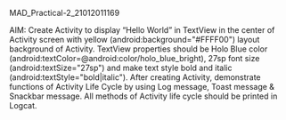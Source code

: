 MAD_Practical-2_21012011169

AIM: Create Activity to display “Hello World” in TextView in the center of Activity screen with yellow (android:background="#FFFF00") layout background of Activity. 
     TextView properties should be Holo Blue color (android:textColor=@android:color/holo_blue_bright), 
     27sp font size (android:textSize="27sp") and make text style bold and italic (android:textStyle="bold|italic"). 
     After creating Activity, demonstrate functions of Activity Life Cycle by using Log message, Toast message & Snackbar message. 
     All methods of Activity life cycle should be printed in Logcat.
